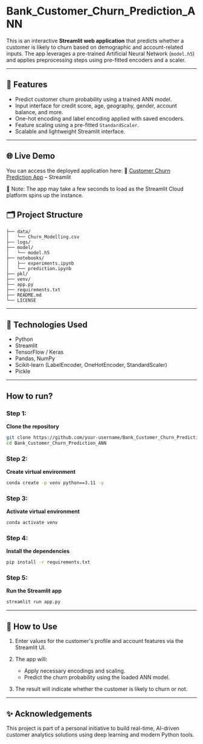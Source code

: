 # Bank_Customer_Churn_Prediction_ANN

This is an interactive **Streamlit web application** that predicts whether a customer is likely to churn based on demographic and account-related inputs. The app leverages a pre-trained Artificial Neural Network (`model.h5`) and applies preprocessing steps using pre-fitted encoders and a scaler.

---

## 🚀 Features

- Predict customer churn probability using a trained ANN model.
- Input interface for credit score, age, geography, gender, account balance, and more.
- One-hot encoding and label encoding applied with saved encoders.
- Feature scaling using a pre-fitted `StandardScaler`.
- Scalable and lightweight Streamlit interface.

---

## 🌐 Live Demo
You can access the deployed application here:
🔗 [Customer Churn Prediction App](https://bankcustomerchurnpredictionann-o5toc5bbijuhck6ebdmxay.streamlit.app/) – Streamlit

📌 Note: The app may take a few seconds to load as the Streamlit Cloud platform spins up the instance.


## 🗂️ Project Structure

    ├── data/
    │   └── Churn_Modelling.csv
    ├── logs/
    ├── model/
    │   └── model.h5
    ├── notebooks/
    │   ├── experiments.ipynb
    │   └── prediction.ipynb
    ├── pkl/
    ├── venv/
    ├── app.py
    ├── requirements.txt
    ├── README.md
    └── LICENSE


---

## 🧪 Technologies Used

- Python
- Streamlit
- TensorFlow / Keras
- Pandas, NumPy
- Scikit-learn (LabelEncoder, OneHotEncoder, StandardScaler)
- Pickle

---

## How to run?

### Step 1:

**Clone the repository**
   ```bash
   git clone https://github.com/your-username/Bank_Customer_Churn_Prediction_ANN.git
   cd Bank_Customer_Churn_Prediction_ANN
   ```


### Step 2:

**Create virtual environment**

```bash
conda create -p venv python==3.11 -y
```

### Step 3:

**Activate virtual environment**

```bash
conda activate venv
```

### Step 4:

**Install the dependencies**

```bash
pip install -r requirements.txt
```

### Step 5:

**Run the Streamlit app**

```bash
streamlit run app.py
```
---

## 📌 How to Use
1. Enter values for the customer's profile and account features via the Streamlit UI.

2. The app will:
    - Apply necessary encodings and scaling.
    - Predict the churn probability using the loaded ANN model.

3. The result will indicate whether the customer is likely to churn or not.

---

## ✨ Acknowledgements
This project is part of a personal initiative to build real-time, AI-driven customer analytics solutions using deep learning and modern Python tools.